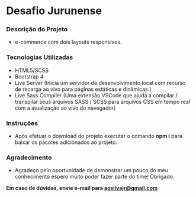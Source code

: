 # Desafio Jurunense

### Descrição do Projeto
* e-commerce com dois layouts responsivos.

### Tecnologias Utilizadas
* HTML5/SCSS
* Bootstrap 4
* Live Server (Inicia um servidor de desenvolvimento local com recurso de recarga ao vivo para páginas estáticas e dinâmicas.)
* Live Sass Compiler (Uma extensão VSCode que ajuda a compilar / transpilar seus arquivos SASS / SCSS para arquivos CSS em tempo real com a atualização ao vivo do navegador)

### Instruções
* Após efetuar o download do projeto executar o comando **npm i** para baixar os pacotes adicionados ao projeto.


### Agradecimento
* Agradeço pelo oportunidade de demonstrar um pouco do meu conhecimento espero muito poder fazer parte do time! Obrigado.

**Em caso de dúvidas, envie e-mail para aosilvajr@gmail.com**
